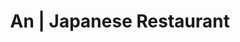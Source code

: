 ---
layout: place
title: "An | Japanese Restaurant"
permalink: /california/san-francisco/an-japanese-restaurant.html
stateAbbr: CA
stateName: California
cityName: San Francisco
seo:
  name: "An | Japanese Restaurant"
  type: Restaurant
  links: null
description: "An | Japanese Restaurant serves delicious sushi in San Francisco, California. Try fresh Japanese dishes for a great dining experience. "
place_id: ChIJ9UNO0L6AhYARzock0NnfE2I
photos:
  - name: >-
      places/ChIJ9UNO0L6AhYARzock0NnfE2I/photos/AeeoHcLB3o7ZCrs-BDA6I4pObzq_Sgh_wjtmvJrhHH8wbBm50Z2xgF7DN0LGNcB9vlsgXs75R-OBw34FjCfFLW54rmqI-IAOqANQDL0_EVdRZRccUD-PngfScOV_zcNqdP1AnF6vpGV4SwppCDnGBnO78cWeOeFEs897UcChXk-2abVJmVr0Ya10VlDbPK9KJtZVY2_Jvq0Fr8ZKvjaD3zzV4aHBnnO0Pn7EKKnOgwpJG58PrWyPII5JnTKuf-PQUbjUPoErw-IxbmUFvo67H1l9cfkVJlgKEQ6cN0OCP9pWAsWakqRuI8Zw4u38Sl_oCG7qgiUnQcbBgELf8rUTr-aU5Z72cytdZL6DswzSbjd-g5pi6XiLOKtmFQOp1_gGybjaoYuwfRRViKhnvVKoNpxyRuxHWRXrHrjpMUx6t02N2I3IP-s0
    widthPx: 4080
    heightPx: 3072
    authorAttributions:
      - displayName: Marc Rillera
        uri: https://maps.google.com/maps/contrib/111363544789757739506
        photoUri: >-
          https://lh3.googleusercontent.com/a-/ALV-UjUU-7FzspVkigP98tmm_18R3OxAASpdj7NwLIlipF9IR0VQoHpOxA=s100-p-k-no-mo
    flagContentUri: >-
      https://www.google.com/local/imagery/report/?cb_client=maps_api_places.places_api&image_key=!1e10!2sCIHM0ogKEICAgICnp9qGpwE&hl=en-US
    googleMapsUri: >-
      https://www.google.com/maps/place//data=!3m4!1e2!3m2!1sCIHM0ogKEICAgICnp9qGpwE!2e10!4m2!3m1!1s0x808580bed04e43f5:0x6213dfd9d02487ce
  - name: >-
      places/ChIJ9UNO0L6AhYARzock0NnfE2I/photos/AeeoHcK6LDcdFnmnEW6dErsBh5De1AhJ5ahoc_iQvGNkucyOO8XrznjzcPULL98tXGzY-kduCRsmNwKLO8sBcyIEgTH1P3HYwUqFFvc_OuGPYRtlLv0kMzJEGOZcWY11b5BiZH2BWoeTu2gIQYbyPwRnYx1K46hPRY-mNiZZnmf1SzcZOG-663RhR-1JmOg86Eni1j62ofKxMnEJZ_wKAbND9-TNzy-DUN1ibuqgwyJoW8s6lLy6sy_tUzf3a5iDJ4yTG4fVR7B1qtRuBEbU0vcsnv4s72BKGUtaz8AAG0i31K1bxwW6YxgRuGnsuDXCa_n_x4WK-p4vJjHoiduQBnLOZI3PVA7658ugVIcext8leZtRFsrhshT1FVfGsUaurrIKr8z3kAF7dLPmSWXjjTNBLLdvmvoDjLd5Wxf2TN04iyQ
    widthPx: 4030
    heightPx: 2382
    authorAttributions:
      - displayName: Peter Stone
        uri: https://maps.google.com/maps/contrib/104259985632055816782
        photoUri: >-
          https://lh3.googleusercontent.com/a/ACg8ocJ4D1wJHFJti8jQSkxXtwLJQwW49g_FS8pmSYr5glmd4QlvoA=s100-p-k-no-mo
    flagContentUri: >-
      https://www.google.com/local/imagery/report/?cb_client=maps_api_places.places_api&image_key=!1e10!2sCIHM0ogKEICAgIDr--HDOg&hl=en-US
    googleMapsUri: >-
      https://www.google.com/maps/place//data=!3m4!1e2!3m2!1sCIHM0ogKEICAgIDr--HDOg!2e10!4m2!3m1!1s0x808580bed04e43f5:0x6213dfd9d02487ce
  - name: >-
      places/ChIJ9UNO0L6AhYARzock0NnfE2I/photos/AeeoHcKkb8gCjlHjB0hd8iZ8yX08FAba8roGges-2gigwvEcy-9uVlT22ohPiHChZglVKIZTntQHOuqV6ixwMwGnPjrQCCQ3LzCw3FyL-EAf-65NugF39EkcDjaWmCsjAH6CeBnQxOlb73aaQUxA6NbDDGB_SFoYXEz0BFfK06R18POjhRoHtPQMXNCWxZnTN7CmOYNdKfHFhsVgp7lLlSrsq-aYvlVkctN4t8vZ8QFZS_c3glglzfq_7tUcDmmARkfQvYZDsyg6COBV0JnTZKzgwuj5FVkL24poW2z2YhMHRkcuv6NB7ytbA4ueWN3uWIjHA_ziBlq_37I6Z7hJQFjYpn-Kb49PcY9pQLRhlP515whIcxoRTpx2C83b2Llw9Rhi4iwnIAe8HjewT6h1lxPrzObqMEJMpHoQXiGTtUXdueiT078
    widthPx: 1837
    heightPx: 1229
    authorAttributions:
      - displayName: Peter Stone
        uri: https://maps.google.com/maps/contrib/104259985632055816782
        photoUri: >-
          https://lh3.googleusercontent.com/a/ACg8ocJ4D1wJHFJti8jQSkxXtwLJQwW49g_FS8pmSYr5glmd4QlvoA=s100-p-k-no-mo
    flagContentUri: >-
      https://www.google.com/local/imagery/report/?cb_client=maps_api_places.places_api&image_key=!1e10!2sCIHM0ogKEICAgIDr--HD-gE&hl=en-US
    googleMapsUri: >-
      https://www.google.com/maps/place//data=!3m4!1e2!3m2!1sCIHM0ogKEICAgIDr--HD-gE!2e10!4m2!3m1!1s0x808580bed04e43f5:0x6213dfd9d02487ce
  - name: >-
      places/ChIJ9UNO0L6AhYARzock0NnfE2I/photos/AeeoHcLg3sRj65H10icctGUGvHDMtNKL1UnkMLDuEdZsRY-Tr4wBwx8FFLiYtiw2I4XaIU0xrydPRBgu0hEUTlDlZSiJILqtJD83wIjFKl68-csnrRLnyHhdbq6wisS5oCtEG7cBNV8_msMlYvuh5Gc6pGficuwUUZfhrmpXDHNFSo719yKwDBbhy-0Lhhpfrkjr9bihf7D1bnNRBN5Ht506bM-zz8jO7sAAjxSbUd7m8nRJTuSK5HLhbdkfwMaJOv-OO7mW9LrjTCZ1Cm4k3P4TlywXQ5Vu65bJkBGc6Tsu87_9VZ-uXC4sPoZrsMfJnKwCdf3hqHriiCI1lI0BuYMtTXwIIRt3qQq6RMhwGJNz-TmbqApYjuYgumLkQFUQiaV2Dzb-SMyyCPMoll9_Ri-RWhIqkY-2hodZBlVYGs1qoR0
    widthPx: 4032
    heightPx: 3024
    authorAttributions:
      - displayName: Beatriz Barrera
        uri: https://maps.google.com/maps/contrib/109826559696278532825
        photoUri: >-
          https://lh3.googleusercontent.com/a-/ALV-UjU-xH0lF8uuQyi0DqvFkqMSYNBMbcarhQumWbs8p-mLj2D2NraG=s100-p-k-no-mo
    flagContentUri: >-
      https://www.google.com/local/imagery/report/?cb_client=maps_api_places.places_api&image_key=!1e10!2sCIHM0ogKEICAgIC_u5WXSg&hl=en-US
    googleMapsUri: >-
      https://www.google.com/maps/place//data=!3m4!1e2!3m2!1sCIHM0ogKEICAgIC_u5WXSg!2e10!4m2!3m1!1s0x808580bed04e43f5:0x6213dfd9d02487ce
  - name: >-
      places/ChIJ9UNO0L6AhYARzock0NnfE2I/photos/AeeoHcKCxWnnm0RCn1o5S9H1t1vxlmy5oFmfSHgwh5PH1jXsfw-ZfMVKeTp0OvyRBABzn6dvPhCRxSmuN08mJspmkitTlIf3OJtYWXwWDKnQT_kZ3FPMQ7OKCGh1UUW0P6qpzuUqoxWv48A_qQTahRL2nA-fHfsUA6WLGp5I6zZEaAx7gHeZTPPDcG0YmE6vHgE0-pZViHGN4yDOWqbC8ykcajClF08ppKGvoF2cVbgesf1v_LEzfsNQjQgcRCveAS_PrKRWry9GHOUNgLmc9e7tZMtd-aDKNN0BKymZeuFg9LMAe5E8Zv3OfQ5bC78wH4bPp54Y1qpuwsfiStDaQiTBVaayIVlcU6rk37-gSVg2bSIWmJyc2GhqEp7bb1uFzbtfhMhxo6lIdKjPfH95Hu5XMo1zXav_xR1IL0m6bq7lSjLTLpvG
    widthPx: 3000
    heightPx: 4000
    authorAttributions:
      - displayName: B. Wai
        uri: https://maps.google.com/maps/contrib/114363565406530979314
        photoUri: >-
          https://lh3.googleusercontent.com/a-/ALV-UjXBkZrBOlKM0UndB05Q2Vb1b5gqTtlxrg9Ki9Zt39G-L2HxXeCSrw=s100-p-k-no-mo
    flagContentUri: >-
      https://www.google.com/local/imagery/report/?cb_client=maps_api_places.places_api&image_key=!1e10!2sCIHM0ogKEICAgIDVyvq6gwE&hl=en-US
    googleMapsUri: >-
      https://www.google.com/maps/place//data=!3m4!1e2!3m2!1sCIHM0ogKEICAgIDVyvq6gwE!2e10!4m2!3m1!1s0x808580bed04e43f5:0x6213dfd9d02487ce
  - name: >-
      places/ChIJ9UNO0L6AhYARzock0NnfE2I/photos/AeeoHcJ37zx9pTTmH5qEYAHEgvrQtV0mk9YAx1xwax85PNRD-49N6FLFOAgMNpxTQuEDu0zavUczbZO_hk3E9FeKmzNRemzglOtEq7NBbdZT58yFTs9SOm3DqiWlcwA-tGNEuLf69qFsgMv4omo14eaqZxN5Q2mfvFoLTe9vKwYURMEyxWK0CEKA3AwVsqpBliPK6o7-VYEdsBpA_qaWy7htfirgEAqEAoY_q4rT_viElohgZGCBsHtrFoxkfWkqTvOKo8zvO3NGLZNKoA_QtBBETI-Xm-uIHZBFqqcxYvRUiecIKsYh_9VbD0ZItTBx95IsZyh136q3m3mN2oS2qZN64oe4A90Xpp1E77QdkF5F6UmTsaUxv1Cy1jqZql8AWAVmB_XPt2HLB_psaPTJVLaOVhzZXT_ckhjGcpBJp6__WcHCYYQV
    widthPx: 3024
    heightPx: 4032
    authorAttributions:
      - displayName: Beatriz Barrera
        uri: https://maps.google.com/maps/contrib/109826559696278532825
        photoUri: >-
          https://lh3.googleusercontent.com/a-/ALV-UjU-xH0lF8uuQyi0DqvFkqMSYNBMbcarhQumWbs8p-mLj2D2NraG=s100-p-k-no-mo
    flagContentUri: >-
      https://www.google.com/local/imagery/report/?cb_client=maps_api_places.places_api&image_key=!1e10!2sCIHM0ogKEICAgIC_u5WXygE&hl=en-US
    googleMapsUri: >-
      https://www.google.com/maps/place//data=!3m4!1e2!3m2!1sCIHM0ogKEICAgIC_u5WXygE!2e10!4m2!3m1!1s0x808580bed04e43f5:0x6213dfd9d02487ce
  - name: >-
      places/ChIJ9UNO0L6AhYARzock0NnfE2I/photos/AeeoHcJt9JGx6QXrFsDAzA557UhfdGJGcc9k0UjGAK-_sihZzOypO9y_kTYjKase7UJncy-VjMNwyV0KPWtIJf_wuXdTKqxhiP3mIWojJFYRnfJcagabCDWTQtnRjfebIdCuI8G-d_UbYo2Qr3-Q91PJkZ2lZbFMUWuEcSRfc3O27RaL0ecUXROYmeJKrnEcY3ED0wNkT7pbt5YPIiC23SE3U_6qC-hrtC_S2LkFP8_eowR8tp-G5hfSf6k3vaPcgnB1AMokNj1FqxU6YQF0n9ygFwXjR2KHcoFiaMUOcJkEM2hZZN6wCUUWBIzkOxxoKXeTtC2J-T2SBm3XtboOPqAen8XA-Aa0gi_2NVokEp9IV193662YKl3PtiKqyS3lBN67ov8wDfgJ0TxXYyCsjkMDLcX0NUyNOZgKouMuBXfKxhYyGw
    widthPx: 4080
    heightPx: 3072
    authorAttributions:
      - displayName: Dequan Wang
        uri: https://maps.google.com/maps/contrib/103587777125024620704
        photoUri: >-
          https://lh3.googleusercontent.com/a-/ALV-UjVjkZZiGf3bHN0YX8xVe63XW7X5uUCRZROMboEMt8qfnnCiDwpK7g=s100-p-k-no-mo
    flagContentUri: >-
      https://www.google.com/local/imagery/report/?cb_client=maps_api_places.places_api&image_key=!1e10!2sCIHM0ogKEICAgIDmgJifNg&hl=en-US
    googleMapsUri: >-
      https://www.google.com/maps/place//data=!3m4!1e2!3m2!1sCIHM0ogKEICAgIDmgJifNg!2e10!4m2!3m1!1s0x808580bed04e43f5:0x6213dfd9d02487ce
  - name: >-
      places/ChIJ9UNO0L6AhYARzock0NnfE2I/photos/AeeoHcIRgQ6TLhRLyze9xqGbybjyk73cFUyc8c0TDcZy2NU8PP1kNKW71Yb_ZlBR3zEtP-EuVmcq1tzv_flzl8S9dwaP_tdiYHBEYRX4BKxF_TSlzkMYh5X9ZtmKIVaPkq-LanmXJkOzvpf0tGm3RssgGjZRmOeoF8XWIh92a2wiEuRtQWv7ToAuZbLD4TebpEPmUp9K4ADZkSXQZtUzZZ8nEYxyGb05G-vaWc2nitgsuGTEF4OsvQB9L-Eo2jqCxky9gr4W4S6n41rRqRwWSkOqwZbwVAWEKkEfI70FHJ3LQVV0aakIf3a8xbe5Qb5eUSBc7BZk3bXElrKkxRAw6DiECTULVdp5wqRYQtBrDXnshE7cd1sQaWOLCY8lXPgHvjkOowxQtVPXYAIElXQ8ZvD-O30xMInQn6Fw9PfRWtE3ApYpONwn
    widthPx: 1556
    heightPx: 1719
    authorAttributions:
      - displayName: Peter Stone
        uri: https://maps.google.com/maps/contrib/104259985632055816782
        photoUri: >-
          https://lh3.googleusercontent.com/a/ACg8ocJ4D1wJHFJti8jQSkxXtwLJQwW49g_FS8pmSYr5glmd4QlvoA=s100-p-k-no-mo
    flagContentUri: >-
      https://www.google.com/local/imagery/report/?cb_client=maps_api_places.places_api&image_key=!1e10!2sCIHM0ogKEICAgIDr--HDugE&hl=en-US
    googleMapsUri: >-
      https://www.google.com/maps/place//data=!3m4!1e2!3m2!1sCIHM0ogKEICAgIDr--HDugE!2e10!4m2!3m1!1s0x808580bed04e43f5:0x6213dfd9d02487ce
  - name: >-
      places/ChIJ9UNO0L6AhYARzock0NnfE2I/photos/AeeoHcIufAp5qiyo54hTU-jk21Vpp1lOlo6wwu74YcA0FvzRzpdrePylMk1n9437mx_WPzwkxEOROJKHqdrJOurEFKuyjc-XIxTwYuuba-gaDK1HlpgBsZ6yz1ivl40h8STL5ZJCpG7Tvz_mOYEOKK430B95XoJJc9HutVmWzUO9rmZtcmuoPdspU0Bq0Sw_Pz002KgvTz7sHCtHLLS9Qlv0SctGRtA9GNWq3Ri8VE-2niGgnsXvU-9ZWoKW-S3lxjuRhnPOCt6XESViQNBVloyq4Az3c5RAlPiMYbN5FjuW3zwO-fOO2btq0ly4ILsJPyjDrp3oNrFl1aT_syuIfNQ3LyS8Qjt2zkMYh0hqh4rKrSiVgMrf492nYthNO-4kKSNBAXLjcPcqOP7RYBmbyjoDZGcWB0W_9Qel4nWyTIOsY88FAw
    widthPx: 3024
    heightPx: 4032
    authorAttributions:
      - displayName: Cara Hartwig
        uri: https://maps.google.com/maps/contrib/109249761718548653069
        photoUri: >-
          https://lh3.googleusercontent.com/a-/ALV-UjWGBd18d1rYjgg5NXiBbq1ujZIsa9_3ItpWeocX-lbBjxh6XW0R=s100-p-k-no-mo
    flagContentUri: >-
      https://www.google.com/local/imagery/report/?cb_client=maps_api_places.places_api&image_key=!1e10!2sCIHM0ogKEICAgICvu_q1IQ&hl=en-US
    googleMapsUri: >-
      https://www.google.com/maps/place//data=!3m4!1e2!3m2!1sCIHM0ogKEICAgICvu_q1IQ!2e10!4m2!3m1!1s0x808580bed04e43f5:0x6213dfd9d02487ce
  - name: >-
      places/ChIJ9UNO0L6AhYARzock0NnfE2I/photos/AeeoHcKFo72yMeCUiV1ng1hySB6R_oHw-n2tIlMO3nr5A6BiFAgDO0P5eF3CUrcSxGvgmUowGCW9830IhEAfZ4sSZRUIbv4WKxs3r67k6GELGbMQA1EjzAfE87RMk7UF5gieI41eK6ij6n4uQI095o1h-Izx_-MpPijSbyeYo3Txt9M37vWIOP-SbqhaK68zKTUENL2WUjiwdoQUBtMm3oSVp-TgTFdr0GIzK-_i6jx8AqRuBvouyVv9c1e1nbcqflzIUQO39kPrtD76ALwjyQTuwrQ3IuvaIK3SM68Zqp4E5cSnxGG2R9VdMkX0usecjdK92K3P1nWSnbdgoWKUEs9wRymPhtNfz7TGrS6Y2FTxT1-iLJsnK76_w9yzbXxuaSHQ5wQ7JsrVwh3NldubF8cjqXdLgw8fNGTsia0RqZbLmCAcww
    widthPx: 4800
    heightPx: 2700
    authorAttributions:
      - displayName: Eugene Kiselev
        uri: https://maps.google.com/maps/contrib/107324040352090310934
        photoUri: >-
          https://lh3.googleusercontent.com/a/ACg8ocLcTQ3O3cGqY3bWdz9pRwpeu2l3bNI8Cac-85QJj3QfoVgH1Q=s100-p-k-no-mo
    flagContentUri: >-
      https://www.google.com/local/imagery/report/?cb_client=maps_api_places.places_api&image_key=!1e10!2sCIHM0ogKEICAgIC60o6-dQ&hl=en-US
    googleMapsUri: >-
      https://www.google.com/maps/place//data=!3m4!1e2!3m2!1sCIHM0ogKEICAgIC60o6-dQ!2e10!4m2!3m1!1s0x808580bed04e43f5:0x6213dfd9d02487ce
address: '22 Peace Plaza, #510, 2nd Floor, San Francisco, CA 94115, USA'
street: '22 Peace Plaza, #510, 2nd Floor'
city: San Francisco
state: CA
zip: '94115'
country: USA
neighborhood: Japantown
latitude: '37.785134'
longitude: '-122.429196'
accessibility_options:
  wheelchairAccessibleEntrance: true
  wheelchairAccessibleRestroom: true
business_status: OPERATIONAL
name: An | Japanese Restaurant
google_maps_links:
  directionsUri: >-
    https://www.google.com/maps/dir//''/data=!4m7!4m6!1m1!4e2!1m2!1m1!1s0x808580bed04e43f5:0x6213dfd9d02487ce!3e0
  placeUri: https://maps.google.com/?cid=7067238366867392462
  writeAReviewUri: >-
    https://www.google.com/maps/place//data=!4m3!3m2!1s0x808580bed04e43f5:0x6213dfd9d02487ce!12e1
  reviewsUri: >-
    https://www.google.com/maps/place//data=!4m4!3m3!1s0x808580bed04e43f5:0x6213dfd9d02487ce!9m1!1b1
  photosUri: >-
    https://www.google.com/maps/place//data=!4m3!3m2!1s0x808580bed04e43f5:0x6213dfd9d02487ce!10e5
primary_type: Japanese Restaurant
opening_hours:
  regular: null
  current: null
secondary_opening_hours:
  regular:
    weekdayDescriptions: null
    type: null
  current:
    weekdayDescriptions: null
    type: null
phone: null
price_level: null
price_range: null
rating: null
rating_count: 0
website: null
reviews: null
parking_options: null
payment_options: null
allow_dogs: null
curbside_pickup: null
delivery: null
dine_in: null
good_for_children: null
good_for_groups: null
good_for_sports: null
live_music: null
menu_for_children: null
outdoor_seating: null
reservable: null
restroom: null
serves_beer: null
serves_breakfast: null
serves_brunch: null
serves_cocktails: null
serves_coffee: null
serves_dinner: null
serves_dessert: null
serves_lunch: null
serves_vegetarian_food: null
serves_wine: null
takeout: null
update_category: essentials
summary: null

---